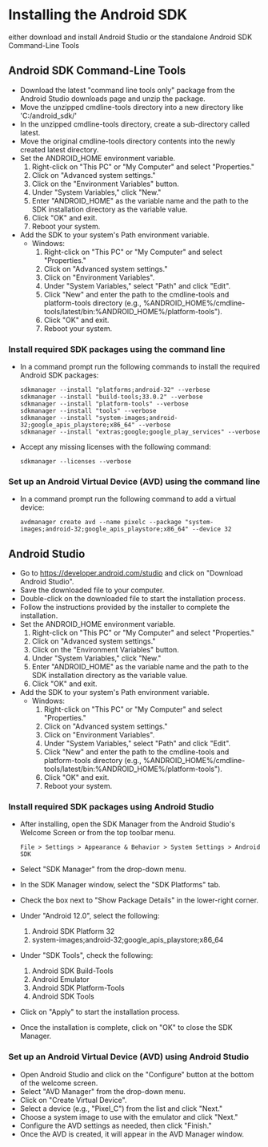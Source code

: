 
# Installing the Android SDK

either download and install Android Studio or the standalone Android SDK Command-Line Tools

## Android SDK Command-Line Tools

* Download the latest "command line tools only" package from the Android Studio downloads page and unzip the package.
* Move the unzipped cmdline-tools directory into a new directory like 'C:/android_sdk/'
* In the unzipped cmdline-tools directory, create a sub-directory called latest.
* Move the original cmdline-tools directory contents into the newly created latest directory.
* Set the ANDROID_HOME environment variable.
    1. Right-click on "This PC" or "My Computer" and select "Properties."
    2. Click on "Advanced system settings."
    3. Click on the "Environment Variables" button.
    4. Under "System Variables," click "New."
    5. Enter "ANDROID_HOME" as the variable name and the path to the SDK installation directory as the variable value.
    6. Click "OK" and exit.
    7. Reboot your system.
* Add the SDK to your system's Path environment variable.
  * Windows:
    1. Right-click on "This PC" or "My Computer" and select "Properties."
    2. Click on "Advanced system settings."
    3. Click on "Environment Variables".
    4. Under "System Variables," select "Path" and click "Edit".
    5. Click "New" and enter the path to the cmdline-tools and platform-tools directory (e.g., %ANDROID_HOME%/cmdline-tools/latest/bin:%ANDROID_HOME%/platform-tools").
    6. Click "OK" and exit.
    7. Reboot your system.

### Install required SDK packages using the command line

* In a command prompt run the following commands to install the required Android SDK packages:

  ```shell
  sdkmanager --install "platforms;android-32" --verbose
  sdkmanager --install "build-tools;33.0.2" --verbose
  sdkmanager --install "platform-tools" --verbose
  sdkmanager --install "tools" --verbose
  sdkmanager --install "system-images;android-32;google_apis_playstore;x86_64" --verbose
  sdkmanager --install "extras;google;google_play_services" --verbose
  ```

* Accept any missing licenses with the following command:

  ```shell
  sdkmanager --licenses --verbose
  ```

### Set up an Android Virtual Device (AVD) using the command line

* In a command prompt run the following command to add a virtual device:

  ```shell
  avdmanager create avd --name pixelc --package "system-images;android-32;google_apis_playstore;x86_64" --device 32
  ```

## Android Studio

* Go to <https://developer.android.com/studio> and click on "Download Android Studio".
* Save the downloaded file to your computer.
* Double-click on the downloaded file to start the installation process.
* Follow the instructions provided by the installer to complete the installation.
* Set the ANDROID_HOME environment variable.
    1. Right-click on "This PC" or "My Computer" and select "Properties."
    2. Click on "Advanced system settings."
    3. Click on the "Environment Variables" button.
    4. Under "System Variables," click "New."
    5. Enter "ANDROID_HOME" as the variable name and the path to the SDK installation directory as the variable value.
    6. Click "OK" and exit.
* Add the SDK to your system's Path environment variable.
  * Windows:
    1. Right-click on "This PC" or "My Computer" and select "Properties."
    2. Click on "Advanced system settings."
    3. Click on "Environment Variables".
    4. Under "System Variables," select "Path" and click "Edit".
    5. Click "New" and enter the path to the cmdline-tools and platform-tools directory (e.g., %ANDROID_HOME%/cmdline-tools/latest/bin:%ANDROID_HOME%/platform-tools").
    6. Click "OK" and exit.
    7. Reboot your system.

### Install required SDK packages using Android Studio

* After installing, open the SDK Manager from the Android Studio's Welcome Screen or from the top toolbar menu.

  ```text
  File > Settings > Appearance & Behavior > System Settings > Android SDK
  ```

* Select "SDK Manager" from the drop-down menu.
* In the SDK Manager window, select the "SDK Platforms" tab.
* Check the box next to "Show Package Details" in the lower-right corner.
* Under "Android 12.0", select the following:
    1. Android SDK Platform 32
    2. system-images;android-32;google_apis_playstore;x86_64
* Under "SDK Tools", check the following:
    1. Android SDK Build-Tools
    2. Android Emulator
    3. Android SDK Platform-Tools
    4. Android SDK Tools
* Click on "Apply" to start the installation process.
* Once the installation is complete, click on "OK" to close the SDK Manager.

### Set up an Android Virtual Device (AVD) using Android Studio

* Open Android Studio and click on the "Configure" button at the bottom of the welcome screen.
* Select "AVD Manager" from the drop-down menu.
* Click on "Create Virtual Device".
* Select a device (e.g., "Pixel_C") from the list and click "Next."
* Choose a system image to use with the emulator and click "Next."
* Configure the AVD settings as needed, then click "Finish."
* Once the AVD is created, it will appear in the AVD Manager window.
